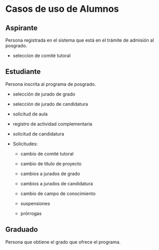 # Casos de uso de Alumnos

## Aspirante

Persona registrada en el sistema que está en el trámite de admisión al
posgrado.

- seleccíon de comité tutoral

## Estudiante

Persona inscrita al programa de posgrado.
- selección de jurado de grado
- selección de jurado de candidatura
- solicitud de aula
- registro de actividad complementaria
- solicitud de candidatura

- Solicitudes:
  - cambio de comité tutoral
  - cambio de título de proyecto
  - cambios a jurados de grado
  - cambios a jurados de candidatura
  - cambio de campo de conocimiento
  
  - suspensiones
  - prórrogas


## Graduado

Persona que obtiene el grado que ofrece el programa. 

